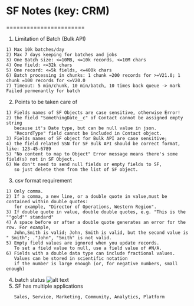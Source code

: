 # SF Notes (key: CRM)
=======================<br>
1. Limitation of Batch (Bulk API)
```
1) Max 10k batches/day
2) Max 7 days keeping for batches and jobs
3) One Batch size: <=10MB, <=10k records, <=10M chars
4) One field: <=32k chars
5) One record: <=5k fields, <=400k chars
6) Batch processing in chunks: 1 chunk =200 records for >=V21.0; 1 chunk =100 records for <=V20.0
7) Timeout: 5 min/chunk, 10 min/batch, 10 times back queue -> mark Failed permenantly for batch
```
2. Points to be taken care of
```
1) Fields names of SF Objects are case sensitive, otherwise Error!
2) the field "SomethingDate__c" of Contact cannot be assigned empty string 
   because it's Date type, but can be null value in json.
   "RecordType" field cannot be included in Contact object.
3) Fields names of SF object for Bulk API are case sensitive;
4) the field related SSN for SF Bulk API should be correct format, like: 123-45-6789
5) "No content to map to Object" Error message means there's some field(s) not in SF Object.
6) We don't need to send null fields or empty fields to SF, 
   so just delete them from the list of SF object.
```
3. csv format requirement
```
1) Only comma.
2) If a comma, a new line, or a double quote in value,must be contained within double quotes: 
   for example, "Director of Operations, Western Region".
3) If double quote in value, double double quotes, e.g. "This is the ""gold"" standard"
4) A space before or after a double quote generates an error for the row. For example, 
   John,Smith is valid; John, Smith is valid, but the second value is " Smith"; ."John", "Smith" is not valid.
5) Empty field values are ignored when you update records. 
   To set a field value to null, use a field value of #N/A.
6) Fields with a double data type can include fractional values. 
   Values can be stored in scientific notation 
   if the number is large enough (or, for negative numbers, small enough)
```
4. batch status
![alt text](https://github.com/mndarren/Code-Lib/blob/master/conference_lib/references/batch_status.png)
5. SF has multiple applications
```
   Sales, Service, Marketing, Community, Analytics, Platform
```